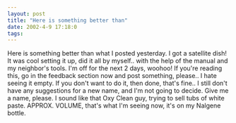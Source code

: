 ```yaml
---
layout: post
title: "Here is something better than"
date: 2002-4-9 17:18:0
tags: 
---
```


Here is something better than what I posted yesterday. I got a satellite dish! It was cool setting it up, did it all by myself.. with the help of the manual and my neighbor's tools. I'm off for the next 2 days, woohoo! If you're reading this, go in the feedback section now and post something, please.. I hate seeing it empty. If you don't want to do it, then done, that's fine.. I still don't have any suggestions for a new name, and I'm not going to decide. Give me a name, please. I sound like that Oxy Clean guy, trying to sell tubs of white paste. APPROX. VOLUME, that's what I'm seeing now, it's on my Nalgene bottle.

